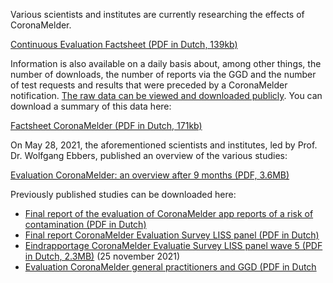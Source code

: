 Various scientists and institutes are currently researching the effects of CoronaMelder.

<a href="/media/Factsheet_doorlopende_evaluatie.pdf" rel="noopener noreferrer" target="_blank">Continuous Evaluation Factsheet (PDF in Dutch, 139kb)</a>

Information is also available on a  daily basis about, among other things, the number of downloads, the  number of reports via the GGD and the number of test requests and  results that were preceded by a CoronaMelder notification. <a href="https://github.com/minvws/nl-covid19-notification-app-statistics/tree/main/statistics" rel="noopener noreferrer" target="_blank">The raw data can be viewed and downloaded publicly</a>. You can download a summary of this data here: 

<a href="/media/Factsheet_CoronaMelder_latest.pdf?v=02022022" rel="noopener noreferrer" target="_blank">Factsheet CoronaMelder (PDF in Dutch, 171kb)</a>

On May 28, 2021, the aforementioned scientists and institutes, led by Prof. Dr. Wolfgang Ebbers, published an overview of the various studies:

<a href="/media/Evaluatie_CoronaMelder_na_9_maanden_english.pdf" rel="noopener noreferrer" target="_blank">Evaluation CoronaMelder: an overview after 9 months (PDF, 3.6MB)</a>

Previously published studies can be downloaded here:

- <a href="https://www.rijksoverheid.nl/documenten/publicaties/2021/03/23/eindrapportage-evaluatie-coronamelder-eur-23-maart-2021" rel="noopener noreferrer" target="_blank">Final report of the evaluation of CoronaMelder app reports of a risk of contamination (PDF in Dutch)</a>
- <a href="https://www.rijksoverheid.nl/ministeries/ministerie-van-volksgezondheid-welzijn-en-sport/documenten/publicaties/2021/03/23/eindrapportage-coronamelder-evaluatie-18-maart-2021" rel="noopener noreferrer" target="_blank">Final report CoronaMelder  Evaluation Survey LISS panel (PDF in Dutch)</a>
- <a href="/media/Rapportage_Evaluatie_CoronaMelder_TilburgUniversity_LISSpanel_Wave_v1.pdf" rel="noopener noreferrer" target="_blank">Eindrapportage CoronaMelder Evaluatie Survey LISS panel wave 5 (PDF in Dutch, 2.3MB)</a> (25 november 2021)
- <a href="https://www.rijksoverheid.nl/ministeries/ministerie-van-volksgezondheid-welzijn-en-sport/documenten/publicaties/2021/03/23/evaluatie-coronamelder-op-de-processen-huisartsen-en-ggd-derde-evaluatie-maart-2021" rel="noopener noreferrer" target="_blank">Evaluation  CoronaMelder general practitioners and GGD (PDF in Dutch</a>
 